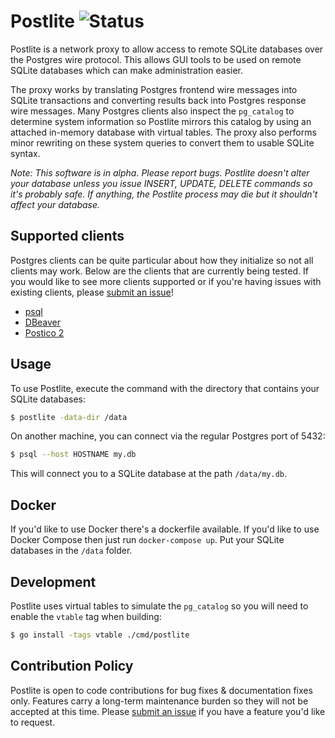 Postlite ![Status](https://img.shields.io/badge/status-alpha-yellow)
========

Postlite is a network proxy to allow access to remote SQLite databases over the
Postgres wire protocol. This allows GUI tools to be used on remote SQLite
databases which can make administration easier.

The proxy works by translating Postgres frontend wire messages into SQLite
transactions and converting results back into Postgres response wire messages.
Many Postgres clients also inspect the `pg_catalog` to determine system
information so Postlite mirrors this catalog by using an attached in-memory
database with virtual tables. The proxy also performs minor rewriting on these
system queries to convert them to usable SQLite syntax.

_Note: This software is in alpha. Please report bugs. Postlite doesn't alter
your database unless you issue INSERT, UPDATE, DELETE commands so it's probably
safe. If anything, the Postlite process may die but it shouldn't affect your
database._


## Supported clients

Postgres clients can be quite particular about how they initialize so not all
clients may work. Below are the clients that are currently being tested. If you
would like to see more clients supported or if you're having issues with
existing clients, please [submit an issue][new-issue]!

- [psql](https://www.postgresql.org/docs/current/app-psql.html)
- [DBeaver](https://dbeaver.io/)
- [Postico 2](https://eggerapps.at/postico2/)


## Usage

To use Postlite, execute the command with the directory that contains your
SQLite databases:

```sh
$ postlite -data-dir /data
```

On another machine, you can connect via the regular Postgres port of 5432:

```sh
$ psql --host HOSTNAME my.db
```

This will connect you to a SQLite database at the path `/data/my.db`.

## Docker

If you'd like to use Docker there's a dockerfile available. If you'd like to use
Docker Compose then just run `docker-compose up`. Put your SQLite databases in the
`/data` folder.


## Development

Postlite uses virtual tables to simulate the `pg_catalog` so you will need to
enable the `vtable` tag when building:

```sh
$ go install -tags vtable ./cmd/postlite
```


## Contribution Policy

Postlite is open to code contributions for bug fixes & documentation fixes only.
Features carry a long-term maintenance burden so they will not be accepted at
this time. Please [submit an issue][new-issue] if you have a feature you'd like
to request.

[new-issue]: https://github.com/benbjohnson/postlite/issues/new
